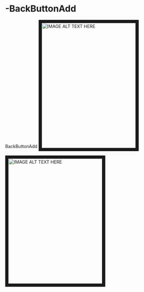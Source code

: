 # -BackButtonAdd
 BackButtonAdd
<img src="image/img1.png" 
alt="IMAGE ALT TEXT HERE" width="300" height="400" border="10" />


<img src="image/img2.png" 
alt="IMAGE ALT TEXT HERE" width="300" height="400" border="10" />
